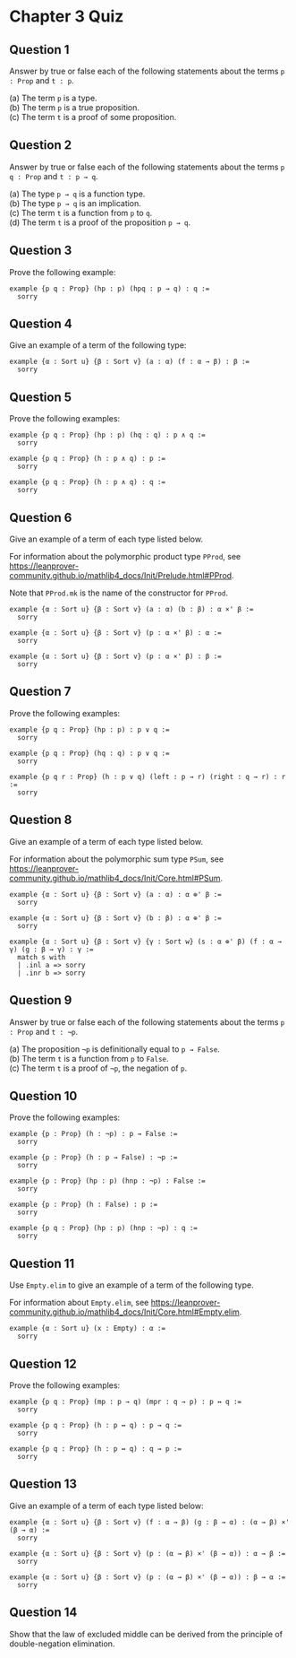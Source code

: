 # Chapter 3 Quiz

## Question 1

Answer by true or false each of the following statements about the terms `p :
Prop` and `t : p`.

\(a\) The term `p` is a type. \
\(b\) The term `p` is a true proposition. \
\(c\) The term `t` is a proof of some proposition.

## Question 2

Answer by true or false each of the following statements about the terms `p q :
Prop` and `t : p → q`.

\(a\) The type `p → q` is a function type. \
\(b\) The type `p → q` is an implication. \
\(c\) The term `t` is a function from `p` to `q`. \
\(d\) The term `t` is a proof of the proposition `p → q`.

## Question 3

Prove the following example:

```lean
example {p q : Prop} (hp : p) (hpq : p → q) : q :=
  sorry
```

## Question 4

Give an example of a term of the following type:

```lean
example {α : Sort u} {β : Sort v} (a : α) (f : α → β) : β :=
  sorry
```

## Question 5

Prove the following examples:

```lean
example {p q : Prop} (hp : p) (hq : q) : p ∧ q :=
  sorry

example {p q : Prop} (h : p ∧ q) : p :=
  sorry

example {p q : Prop} (h : p ∧ q) : q :=
  sorry
```

## Question 6

Give an example of a term of each type listed below.

For information about the polymorphic product type `PProd`, see
<https://leanprover-community.github.io/mathlib4_docs/Init/Prelude.html#PProd>.

Note that `PProd.mk` is the name of the constructor for `PProd`.

```lean
example {α : Sort u} {β : Sort v} (a : α) (b : β) : α ×' β :=
  sorry

example {α : Sort u} {β : Sort v} (p : α ×' β) : α :=
  sorry

example {α : Sort u} {β : Sort v} (p : α ×' β) : β :=
  sorry
```

## Question 7

Prove the following examples:

```lean
example {p q : Prop} (hp : p) : p ∨ q :=
  sorry

example {p q : Prop} (hq : q) : p ∨ q :=
  sorry

example {p q r : Prop} (h : p ∨ q) (left : p → r) (right : q → r) : r :=
  sorry
```

## Question 8

Give an example of a term of each type listed below.

For information about the polymorphic sum type `PSum`, see
<https://leanprover-community.github.io/mathlib4_docs/Init/Core.html#PSum>.

```lean
example {α : Sort u} {β : Sort v} (a : α) : α ⊕' β :=
  sorry

example {α : Sort u} {β : Sort v} (b : β) : α ⊕' β :=
  sorry

example {α : Sort u} {β : Sort v} {γ : Sort w} (s : α ⊕' β) (f : α → γ) (g : β → γ) : γ :=
  match s with
  | .inl a => sorry
  | .inr b => sorry
```

## Question 9

Answer by true or false each of the following statements about the terms `p :
Prop` and `t : ¬p`.

\(a\) The proposition `¬p` is definitionally equal to `p → False`. \
\(b\) The term `t` is a function from `p` to `False`. \
\(c\) The term `t` is a proof of `¬p`, the negation of `p`.

## Question 10

Prove the following examples:

```lean
example {p : Prop} (h : ¬p) : p → False :=
  sorry

example {p : Prop} (h : p → False) : ¬p :=
  sorry

example {p : Prop} (hp : p) (hnp : ¬p) : False :=
  sorry

example {p : Prop} (h : False) : p :=
  sorry

example {p q : Prop} (hp : p) (hnp : ¬p) : q :=
  sorry
```

## Question 11

Use `Empty.elim` to give an example of a term of the following type.

For information about `Empty.elim`, see
<https://leanprover-community.github.io/mathlib4_docs/Init/Core.html#Empty.elim>.

```lean
example {α : Sort u} (x : Empty) : α :=
  sorry
```

## Question 12

Prove the following examples:

```lean
example {p q : Prop} (mp : p → q) (mpr : q → p) : p ↔ q :=
  sorry

example {p q : Prop} (h : p ↔ q) : p → q :=
  sorry

example {p q : Prop} (h : p ↔ q) : q → p :=
  sorry
```

## Question 13

Give an example of a term of each type listed below:

```lean
example {α : Sort u} {β : Sort v} (f : α → β) (g : β → α) : (α → β) ×' (β → α) :=
  sorry

example {α : Sort u} {β : Sort v} (p : (α → β) ×' (β → α)) : α → β :=
  sorry

example {α : Sort u} {β : Sort v} (p : (α → β) ×' (β → α)) : β → α :=
  sorry
```

## Question 14

Show that the law of excluded middle can be derived from the principle of
double-negation elimination.
